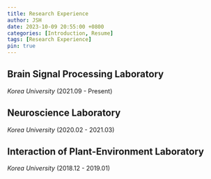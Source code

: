 ```yaml
---
title: Research Experience
author: JSH
date: 2023-10-09 20:55:00 +0800
categories: [Introduction, Resume]
tags: [Research Experience]
pin: true
---
```


## Brain Signal Processing Laboratory

_Korea University_ (2021.09 - Present)

## Neuroscience Laboratory

_Korea University_ (2020.02 - 2021.03)

## Interaction of Plant-Environment Laboratory

_Korea University_ (2018.12 - 2019.01)
